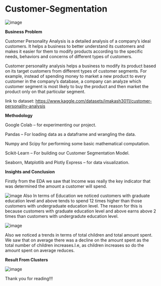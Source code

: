 # Customer-Segmentation


![image](https://github.com/tanumalik12/Customer-Segmentation/assets/128899444/6ca89a56-22f1-49e3-982b-edf365d965e4)

**Business Problem**


Customer Personality Analysis is a detailed analysis of a company’s ideal customers. It helps a business to better understand its customers and makes it easier for them to modify products according to the specific needs, behaviors and concerns of different types of customers.

Customer personality analysis helps a business to modify its product based on its target customers from different types of customer segments. For example, instead of spending money to market a new product to every customer in the company’s database, a company can analyze which customer segment is most likely to buy the product and then market the product only on that particular segment.

link to dataset: https://www.kaggle.com/datasets/imakash3011/customer-personality-analysis


**Methodology**


Google Colab – for experimenting our project.


Pandas – For loading data as a dataframe and wrangling the data.


Numpy and Scipy for performing some basic mathematical computation.


Scikit-Learn – For building our Customer Segmentation Model.


Seaborn, Matplotlib and Plotly Express – for data visualization.



**Insights and Conclusion**

Firstly from the EDA we saw that Income was really the key indicator that was determined the amount a customer will spend.

![image](https://github.com/tanumalik12/Customer-Segmentation/assets/128899444/a3a0abd0-f311-4906-a906-e080471feb31)
Also In terms of Education we noticed customers with graduate education level and above tends to spend 12 times higher than those customers with undergraduate education level. The reason for this is because customers with graduate education level and above earns above 2 times than customers with undergradute education level.

![image](https://github.com/tanumalik12/Customer-Segmentation/assets/128899444/2c2363de-f103-4a5b-a5ce-078013cdc1ce)

Also we noticed a trends in terms of total children and total amount spent. We saw that on average there was a decline on the amount spent as the total number of children increases.I.e, as children increases so do the amount spent on average reduces.


**Result From Clusters**

![image](https://github.com/tanumalik12/Customer-Segmentation/assets/128899444/88a0f21e-66e2-44c8-9f45-6d0fdead90d4)

Thank you for reading!!!



